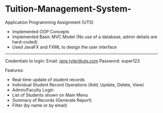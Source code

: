 # Tuition-Management-System-
Application Programming Assignment (UTS)

- Implemented OOP Concepts
- Implemented Basic MVC Model (No use of a database, admin details are hard-coded)
- Used JavaFX and FXML to design the user interface

--------------------------------------------------------

Credentials to login: 
    Email: jane.tyler@uts.com
    Password: super123

Features:
- Real-time update of student records
- Individual Student Record Operations (Add, Update, Delete, View)
- Admin/Faculty Login 
- List of Students shown on Main Menu
- Summary of Records (Generate Report)
- Filter (by name or by email)
